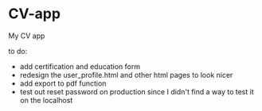 # CV-app
My CV app

to do:
- add certification and education form
- redesign the user_profile.html and other html pages to look nicer
- add export to pdf function
- test out reset password on production since I didn't find a way to test it on the localhost
